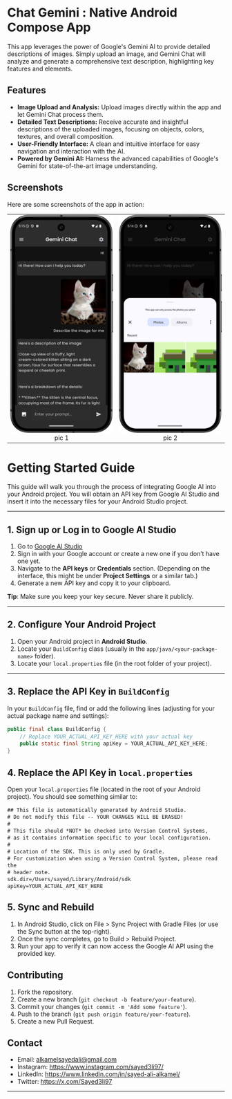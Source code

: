 # Chat Gemini : Native Android Compose App
This app leverages the power of Google's Gemini AI to provide detailed descriptions of images. Simply upload an image, and Gemini Chat will analyze and generate a comprehensive text description, highlighting key features and elements.

## Features

* **Image Upload and Analysis:** Upload images directly within the app and let Gemini Chat process them.
* **Detailed Text Descriptions:** Receive accurate and insightful descriptions of the uploaded images, focusing on objects, colors, textures, and overall composition.
* **User-Friendly Interface:** A clean and intuitive interface for easy navigation and interaction with the AI.
* **Powered by Gemini AI:** Harness the advanced capabilities of Google's Gemini for state-of-the-art image understanding.

## Screenshots

Here are some screenshots of the app in action:
<table>
  <tr>
    <td align="center">
      <img src="screenshots/fullapp.png" width="300" alt="Screenshot of Loading State">
      <br>pic 1
    </td>
    <td align="center">
      <img src="screenshots/imagepicker.png" width="300" alt="Screenshot of Liked State">
      <br>pic 2
  </tr>
</table>

# Getting Started Guide

This guide will walk you through the process of integrating Google AI into your Android project. You will obtain an API key from Google AI Studio and insert it into the necessary files for your Android Studio project.

---

## 1. Sign up or Log in to Google AI Studio

1. Go to [Google AI Studio](https://aistudio.google.com/prompts/new_chat)
2. Sign in with your Google account or create a new one if you don’t have one yet.
3. Navigate to the **API keys** or **Credentials** section. (Depending on the interface, this might be under **Project Settings** or a similar tab.)
4. Generate a new API key and copy it to your clipboard.

**Tip**: Make sure you keep your key secure. Never share it publicly.

---

## 2. Configure Your Android Project

1. Open your Android project in **Android Studio**.
2. Locate your `BuildConfig` class (usually in the `app/java/<your-package-name>` folder).
3. Locate your `local.properties` file (in the root folder of your project).

---

## 3. Replace the API Key in `BuildConfig`

In your `BuildConfig` file, find or add the following lines (adjusting for your actual package name and settings):

```java
public final class BuildConfig {
    // Replace YOUR_ACTUAL_API_KEY_HERE with your actual key
    public static final String apiKey = YOUR_ACTUAL_API_KEY_HERE;
}
```
## 4. Replace the API Key in `local.properties`

Open your `local.properties` file (located in the root of your Android project). You should see something similar to:

```properties
## This file is automatically generated by Android Studio.
# Do not modify this file -- YOUR CHANGES WILL BE ERASED!
#
# This file should *NOT* be checked into Version Control Systems,
# as it contains information specific to your local configuration.
#
# Location of the SDK. This is only used by Gradle.
# For customization when using a Version Control System, please read the
# header note.
sdk.dir=/Users/sayed/Library/Android/sdk
apiKey=YOUR_ACTUAL_API_KEY_HERE
```
## 5. Sync and Rebuild
1. In Android Studio, click on File > Sync Project with Gradle Files (or use the Sync button at the top-right).
2. Once the sync completes, go to Build > Rebuild Project.
3. Run your app to verify it can now access the Google AI API using the provided key.


## Contributing

1.  Fork the repository.
2.  Create a new branch (`git checkout -b feature/your-feature`).
3.  Commit your changes (`git commit -m 'Add some feature'`).
4.  Push to the branch (`git push origin feature/your-feature`).
5.  Create a new Pull Request.

## Contact

*   Email: alkamelsayedali@gmail.com   
*   Instagram: https://www.instagram.com/sayed3li97/
*   LinkedIn: https://www.linkedin.com/in/sayed-ali-alkamel/
*   Twitter: https://x.com/Sayed3li97

---
